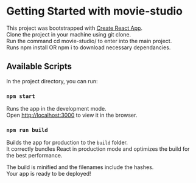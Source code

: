 # Getting Started with movie-studio

This project was bootstrapped with [Create React App](https://github.com/facebook/create-react-app).\
Clone the project in your machine using git clone.\
Run the command cd movie-studio/ to enter into the main project.\
Runs npm install OR npm i to download necessary dependancies.

## Available Scripts

In the project directory, you can run:

### `npm start`

Runs the app in the development mode.\
Open [http://localhost:3000](http://localhost:3000) to view it in the browser.

### `npm run build`

Builds the app for production to the `build` folder.\
It correctly bundles React in production mode and optimizes the build for the best performance.

The build is minified and the filenames include the hashes.\
Your app is ready to be deployed!
